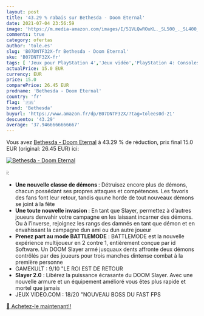 ```yaml
---
layout: post
title: '43.29 % rabais sur Bethesda - Doom Eternal'
date: 2021-07-04 23:56:59
image: 'https://m.media-amazon.com/images/I/51VLQwROuKL._SL500_._SL400_.jpg'
comments: true
category: ofertas
author: 'tole.es'
slug: 'B07DNTF32X-fr Bethesda - Doom Eternal'
sku: 'B07DNTF32X-fr'
tags: [ 'Jeux pour PlayStation 4','Jeux vidéo','PlayStation 4: Consoles, jeux et accessoires','bethesda', ]
actualPrice: 15.0 EUR
currency: EUR
price: 15.0
comparePrice: 26.45 EUR
prodname: 'Bethesda - Doom Eternal'
country: 'fr'
flag: '🇫🇷'
brand: 'Bethesda'
buyurl: 'https://www.amazon.fr/dp/B07DNTF32X/?tag=tolees0d-21'
descuento: '43.29'
average: '37.9466666666667'
---
```


Vous avez [Bethesda - Doom Eternal](https://www.amazon.fr/dp/B07DNTF32X/?tag=tolees0d-21)  à  43.29 % de réduction, prix final  15.0 EUR (original: 26.45 EUR) ici:

[![Bethesda - Doom Eternal](https://m.media-amazon.com/images/I/51VLQwROuKL._SL500_._SL400_.jpg)](https://www.amazon.fr/dp/B07DNTF32X/?tag=tolees0d-21)

ℹ️:

- <b>Une nouvelle classe de démons </b>: Détruisez encore plus de démons, chacun possédant ses propres attaques et compétences. Les favoris des fans font leur retour, tandis quune horde de tout nouveaux démons se joint à la fête
- <b>Une toute nouvelle invasion </b>: En tant que Slayer, permettez à d’autres joueurs denvahir votre campagne en les laissant incarner des démons. Ou à l’inverse, rejoignez les rangs des damnés en tant que démon et en envahissant la campagne dun ami ou dun autre joueur
- <b>Prenez part au mode BATTLEMODE</b> : BATTLEMODE est la nouvelle expérience multijoueur en 2 contre 1, entièrement conçue par id Software. Un DOOM Slayer armé jusquaux dents affronte deux démons contrôlés par des joueurs pour trois manches dintense combat à la première personne
- GAMEKULT : 9/10 "LE ROI EST DE RETOUR
- <b>Slayer 2.0</b> : Libérez la puissance écrasante du DOOM Slayer. Avec une nouvelle armure et un équipement amélioré vous êtes plus rapide et mortel que jamais
- JEUX VIDEO.COM : 18/20 "NOUVEAU BOSS DU FAST FPS

[🛒 Achetez-le maintenant!!](https://www.amazon.fr/dp/B07DNTF32X/?tag=tolees0d-21)
